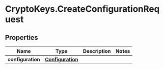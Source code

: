 # CryptoKeys.CreateConfigurationRequest

## Properties
Name | Type | Description | Notes
------------ | ------------- | ------------- | -------------
**configuration** | [**Configuration**](Configuration.md) |  | 


